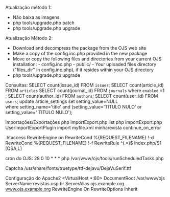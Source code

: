 Atualização método 1: 
 - Não baixa as imagens
 - php tools/upgrade.php patch
 - php tools/upgrade.php upgrade 

Atualização Método 2: 
 - Download and decompress the package from the OJS web site
 - Make a copy of the config.inc.php provided in the new package
 - Move or copy the following files and directories from your current OJS installation:
        - config.inc.php
        - public/
        - Your uploaded files directory ("files_dir" in config.inc.php), if it
          resides within your OJS directory
 - php tools/upgrade.php upgrade

Consultas:
 SELECT count(issue_id) FROM `issues`;
 SELECT count(article_id) FROM `articles` 
 SELECT count(journal_id) FROM `journals` where `enabled` =1 ;
 SELECT count(author_id) FROM `authors`;
 SELECT count(user_id) FROM `users`;
 update article_settings set setting_value=NULL  
   where setting_name='title' and (setting_value='TITULO NULO' or setting_value=' TITULO NULO');

Importações/Exportações
 php importExport.php list
 php importExport.php UserImportExportPlugin import myfile.xml minharevista continue_on_error

.htaccess 
  <IfModule mod_rewrite.c>
     RewriteEngine on
     RewriteCond %{REQUEST_FILENAME} !-d
     RewriteCond %{REQUEST_FILENAME} !-f
     RewriteRule ^(.*)$ index.php/$1 [QSA,L]
   </IfModule>

cron do OJS: 
  28 0 10 * * * php /var/www/ojs/tools/runScheduledTasks.php

Captcha
  /usr/share/fonts/truetype/ttf-dejavu/DejaVuSerif.ttf

Configuração do Apache2
  <VirtualHost *:80>
    DocumentRoot /var/www/ojs
    ServerName revistas.usp.br
    ServerAlias ojs.example.org  www.ojs.example.org
    RewriteEngine On
    RewriteOptions inherit
  </VirtualHost>

